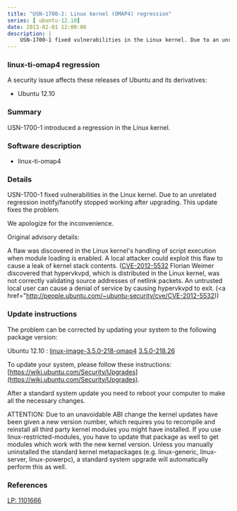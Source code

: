 ```yaml
---
title: "USN-1700-2: Linux kernel (OMAP4) regression"
series: [ ubuntu-12.10]
date: 2013-02-01 12:00:00
description: |
    USN-1700-1 fixed vulnerabilities in the Linux kernel. Due to an unrelated regression inotify/fanotify stopped working after upgrading. This update fixes the problem.
--- 
```

 
 


### linux-ti-omap4 regression

A security issue affects these releases of Ubuntu and its derivatives:

* Ubuntu 12.10

### Summary

USN-1700-1 introduced a regression in the Linux kernel. 

### Software description

* linux-ti-omap4 

### Details

USN-1700-1 fixed vulnerabilities in the Linux kernel. Due to an unrelated regression inotify/fanotify stopped working after upgrading. This update fixes the problem.

We apologize for the inconvenience.

Original advisory details:

 A flaw was discovered in the Linux kernel&#39;s handling of script execution when module loading is enabled. A local attacker could exploit this flaw to cause a leak of kernel stack contents. ([CVE-2012-5532](http://people.ubuntu.com/~ubuntu-security/cve/CVE-2012-4530">CVE-2012-4530</a>) Florian Weimer discovered that hypervkvpd, which is distributed in the Linux kernel, was not correctly validating source addresses of netlink packets. An untrusted local user can cause a denial of service by causing hypervkvpd to exit. (<a href="http://people.ubuntu.com/~ubuntu-security/cve/CVE-2012-5532)) 

### Update instructions

The problem can be corrected by updating your system to the following package version:

Ubuntu 12.10
 : [linux-image-3.5.0-218-omap4](https://launchpad.net/ubuntu/+source/linux-ti-omap4) <span> [3.5.0-218.26](https://launchpad.net/ubuntu/+source/linux-ti-omap4/3.5.0-218.26) </span> 

To update your system, please follow these instructions: [https://wiki.ubuntu.com/Security/Upgrades](https://wiki.ubuntu.com/Security/Upgrades).

After a standard system update you need to reboot your computer to make all the necessary changes.

ATTENTION: Due to an unavoidable ABI change the kernel updates have been given a new version number, which requires you to recompile and reinstall all third party kernel modules you might have installed. If you use linux-restricted-modules, you have to update that package as well to get modules which work with the new kernel version. Unless you manually uninstalled the standard kernel metapackages (e.g. linux-generic, linux-server, linux-powerpc), a standard system upgrade will automatically perform this as well. 

### References

 
 [LP: 1101666](https://launchpad.net/bugs/1101666)
 


